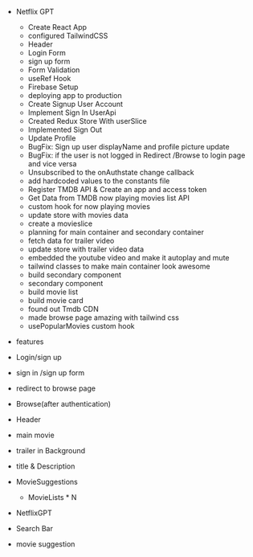 - Netflix GPT
  - Create React App
  - configured TailwindCSS
  - Header
  - Login Form
  - sign up form 
  - Form Validation 
  - useRef Hook
  - Firebase Setup
  - deploying app to production
  - Create Signup User Account
  - Implement Sign In UserApi
  - Created Redux Store With userSlice
  - Implemented Sign Out
  - Update Profile
  - BugFix: Sign up user displayName and profile picture update
  - BugFix: if the user is not logged in Redirect /Browse to login page and vice versa
  - Unsubscribed to the onAuthstate change callback
  - add hardcoded values to the constants file
  - Register TMDB API & Create an app and access token 
  - Get Data from TMDB now playing movies list API
  - custom hook for now playing movies
  - update store with movies data
  - create a movieslice
  - planning for main container and secondary container
  - fetch data for trailer video
  - update store with trailer video data
  - embedded the youtube video and make it autoplay and mute
  - tailwind classes to make main container look awesome
  - build secondary component 
  - secondary component 
  - build movie list 
  - build movie card
  - found out Tmdb CDN
  - made browse page amazing with tailwind css
  - usePopularMovies custom hook

  
 
 - features
  - Login/sign up
   - sign in /sign up form
   - redirect to browse page
 
- Browse(after authentication)
 - Header
 - main movie
  - trailer in Background
  - title & Description
  - MovieSuggestions
    - MovieLists * N
- NetflixGPT
 - Search Bar
 - movie suggestion